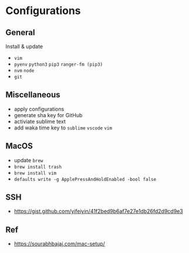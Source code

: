 # Configurations

## General
Install & update
- `vim`
- `pyenv` `python3` `pip3` `ranger-fm (pip3)`
- `nvm` `node`
- `git`

## Miscellaneous
- apply configurations
- generate sha key for GitHub
- activiate sublime text
- add waka time key to `sublime` `vscode` `vim`

## MacOS
- update `brew`
- `brew install trash`
- `brew install vim`
- `defaults write -g ApplePressAndHoldEnabled -bool false`

## SSH
- https://gist.github.com/yifeiyin/41f2bed9b6af7e27e1db26fd2d9cd9e3

## Ref
- https://sourabhbajaj.com/mac-setup/
